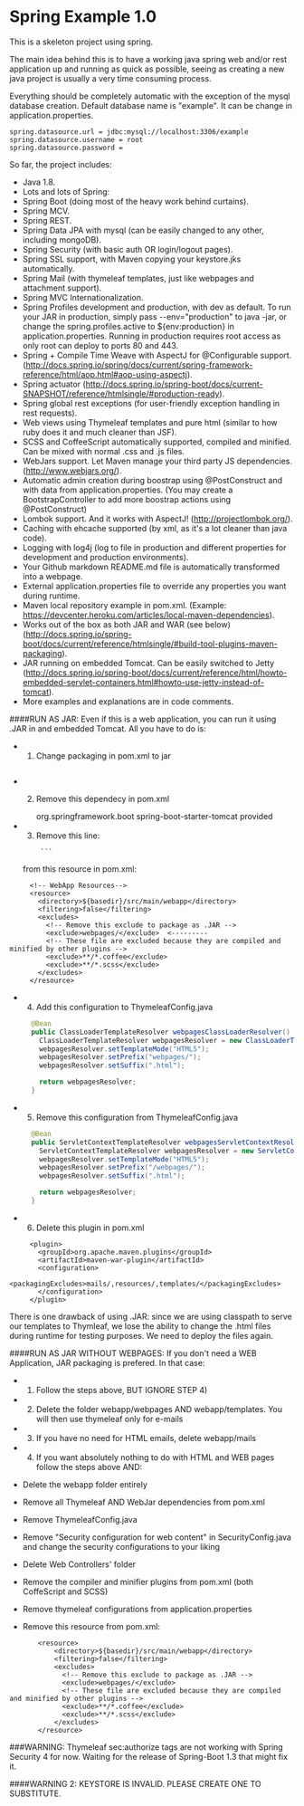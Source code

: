 Spring Example 1.0
======

This is a skeleton project using spring.

The main idea behind this is to have a working java spring
web and/or rest application up and running as quick as possible,
seeing as creating a new java project is usually a very time consuming process.

Everything should be completely automatic with the exception of the mysql database creation.
Default database name is "example". It can be change in application.properties.

```
spring.datasource.url = jdbc:mysql://localhost:3306/example
spring.datasource.username = root
spring.datasource.password =
```

So far, the project includes:
- Java 1.8.
- Lots and lots of Spring:
 - Spring Boot (doing most of the heavy work behind curtains).
 - Spring MCV.
 - Spring REST.
 - Spring Data JPA with mysql (can be easily changed to any other, including mongoDB).
 - Spring Security (with basic auth OR login/logout pages).
 - Spring SSL support, with Maven copying your keystore.jks automatically.
 - Spring Mail (with thymeleaf templates, just like webpages and attachment support).
 - Spring MVC Internationalization.
 - Spring Profiles development and production, with dev as default. To run your JAR in production, simply pass --env="production" to java -jar, or change the spring.profiles.active to ${env:production} in application.properties. Running in production requires root access as only root can deploy to ports 80 and 443.
 - Spring + Compile Time Weave with AspectJ for @Configurable support. (http://docs.spring.io/spring/docs/current/spring-framework-reference/html/aop.html#aop-using-aspectj).
 - Spring actuator (http://docs.spring.io/spring-boot/docs/current-SNAPSHOT/reference/htmlsingle/#production-ready).
 - Spring global rest exceptions (for user-friendly exception handling in rest requests).
- Web views using Thymeleaf templates and pure html (similar to how ruby does it and much cleaner than JSF).
- SCSS and CoffeeScript automatically supported, compiled and minified. Can be mixed with normal .css and .js files.
- WebJars support. Let Maven manage your third party JS dependencies. (http://www.webjars.org/).
- Automatic admin creation during boostrap using @PostConstruct and with data from application.properties. (You may create a BootstrapController to add more boostrap actions using @PostConstruct)
- Lombok support. And it works with AspectJ! (http://projectlombok.org/).
- Caching with ehcache supported (by xml, as it's a lot cleaner than java code).
- Logging with log4j (log to file in production and different properties for development and production environments).
- Your Github markdown README.md file is automatically transformed into a webpage.
- External application.properties file to override any properties you want during runtime.
- Maven local repository example in pom.xml. (Example: https://devcenter.heroku.com/articles/local-maven-dependencies).
- Works out of the box as both JAR and WAR (see below) (http://docs.spring.io/spring-boot/docs/current/reference/htmlsingle/#build-tool-plugins-maven-packaging). 
- JAR running on embedded Tomcat. Can be easily switched to Jetty (http://docs.spring.io/spring-boot/docs/current/reference/html/howto-embedded-servlet-containers.html#howto-use-jetty-instead-of-tomcat).
- More examples and explanations are in code comments.

####RUN AS JAR:
Even if this is a web application, you can run it using .JAR in and embedded Tomcat. All you have to do is:

 - 1) Change packaging in pom.xml to jar 
      ```<packaging>jar</packaging>
      ```
 - 2)  Remove this dependecy in pom.xml

        <dependency>
            <groupId>org.springframework.boot</groupId>
            <artifactId>spring-boot-starter-tomcat</artifactId>
            <scope>provided</scope>
        </dependency>

- 3) Remove this line:
        ``` <exclude>webpages/</exclude>
         ```

    from this resource in pom.xml:
 ``` 
      <!-- WebApp Resources-->
      <resource>
        <directory>${basedir}/src/main/webapp</directory>
        <filtering>false</filtering>
        <excludes>
          <!-- Remove this exclude to package as .JAR -->
          <exclude>webpages/</exclude>  <---------
          <!-- These file are excluded because they are compiled and minified by other plugins -->
          <exclude>**/*.coffee</exclude>
          <exclude>**/*.scss</exclude>
        </excludes>
      </resource>
``` 
- 4) Add this configuration to ThymeleafConfig.java

    ```java
      @Bean
      public ClassLoaderTemplateResolver webpagesClassLoaderResolver() {
        ClassLoaderTemplateResolver webpagesResolver = new ClassLoaderTemplateResolver();
        webpagesResolver.setTemplateMode("HTML5");
        webpagesResolver.setPrefix("webpages/");
        webpagesResolver.setSuffix(".html");
    
        return webpagesResolver;
      }
    ```

- 5) Remove this configuration from ThymeleafConfig.java

    ```java
      @Bean
      public ServletContextTemplateResolver webpagesServletContextResolver() {
        ServletContextTemplateResolver webpagesResolver = new ServletContextTemplateResolver();
        webpagesResolver.setTemplateMode("HTML5");
        webpagesResolver.setPrefix("/webpages/");
        webpagesResolver.setSuffix(".html");
    
        return webpagesResolver;
      }
    ```

- 6) Delete this plugin in pom.xml
 ``` 
      <plugin>
        <groupId>org.apache.maven.plugins</groupId>
        <artifactId>maven-war-plugin</artifactId>
        <configuration>
          <packagingExcludes>mails/,resources/,templates/</packagingExcludes>
        </configuration>
      </plugin>
 ``` 
There is one drawback of using .JAR: since we are using classpath to serve our templates to Thymleaf, we lose the ability to change the .html files during runtime for testing purposes. We need to deploy the files again.

####RUN AS JAR WITHOUT WEBPAGES:
If you don't need a WEB Application, JAR packaging is prefered. In that case:

- 1) Follow the steps above, BUT IGNORE STEP 4) 

- 2) Delete the folder webapp/webpages AND webapp/templates. You will then use thymeleaf only for e-mails 

- 3) If you have no need for HTML emails, delete webapp/mails

- 4) If you want absolutely nothing to do with HTML and WEB pages follow the steps above AND:
 - Delete the webapp folder entirely
 - Remove all Thymeleaf AND WebJar dependencies from pom.xml
 - Remove ThymeleafConfig.java
 - Remove "Security configuration for web content" in SecurityConfig.java and change the security configurations to your liking
 - Delete Web Controllers' folder
 - Remove the compiler and minifier plugins from pom.xml (both CoffeScript and SCSS)
 - Remove thymeleaf configurations from application.properties
 - Remove this resource from pom.xml:
 ``` 
        <resource>
            <directory>${basedir}/src/main/webapp</directory>
            <filtering>false</filtering>
            <excludes>
              <!-- Remove this exclude to package as .JAR -->
              <exclude>webpages/</exclude>
              <!-- These file are excluded because they are compiled and minified by other plugins -->
              <exclude>**/*.coffee</exclude>
              <exclude>**/*.scss</exclude>
            </excludes>
        </resource>
 ``` 
 
###WARNING:
Thymeleaf sec:authorize tags are not working with Spring Security 4 for now. Waiting for the release of Spring-Boot 1.3 that might fix it.

####WARNING 2:
KEYSTORE IS INVALID. PLEASE CREATE ONE TO SUBSTITUTE.




